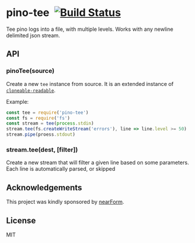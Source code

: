 # pino-tee&nbsp;&nbsp;[![Build Status](https://travis-ci.org/pinojs/pino-tee.svg?branch=master)](https://travis-ci.org/pinojs/pino-tee)

Tee pino logs into a file, with multiple levels.
Works with any newline delimited json stream.

## API

### pinoTee(source)

Create a new `tee` instance from source. It is an extended instance of
[`cloneable-readable`](https://github.com/mcollina/cloneable-readable).

Example:

```js
const tee = require('pino-tee')
const fs = require('fs')
const stream = tee(process.stdin)
stream.tee(fs.createWriteStream('errors'), line => line.level >= 50)
stream.pipe(proess.stdout)
```

### stream.tee(dest, [filter])

Create a new stream that will filter a given line based on some
parameters. Each line is automatically parsed, or skipped

<a name="acknowledgements"></a>
## Acknowledgements

This project was kindly sponsored by [nearForm](http://nearform.com).

## License

MIT
